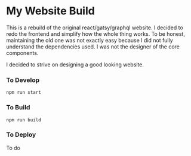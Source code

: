 # My Website Build

This is a rebuild of the original react/gatsy/graphql website. I decided to redo the frontend and simplify how the whole thing works. To be honest, maintaining the old one was not exactly easy because I did not fully understand the dependencies used. I was not the designer of the core components.

I decided to strive on designing a good looking website.

### To Develop

`npm run start`

### To Build

`npm run build`

### To Deploy

To do
